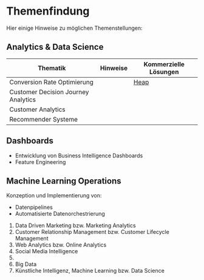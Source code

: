 # Themenfindung

Hier einige Hinweise zu möglichen Themenstellungen:


## Analytics & Data Science


Thematik | Hinweise | Kommerzielle Lösungen
-- | -- | ---
Conversion Rate Optimierung | | [Heap](https://heap.io/solutions/conversion-rate-optimization)
Customer Decision Journey Analytics | |
Customer Analytics | |
Recommender Systeme | |





## Dashboards

- Entwicklung von Business Intelligence Dashboards
- Feature Engineering

## 


## Machine Learning Operations

Konzeption und Implementierung von:

- Datenpipelines
- Automatisierte Datenorchestrierung 



1) Data Driven Marketing bzw. Marketing Analytics
2) Customer Relationship Management bzw. Customer Lifecycle Management
3) Web Analytics bzw. Online Analytics
4) Social Media Intelligence
5) 
6) Big Data
8) Künstliche Intelligenz, Machine Learning bzw. Data Science
